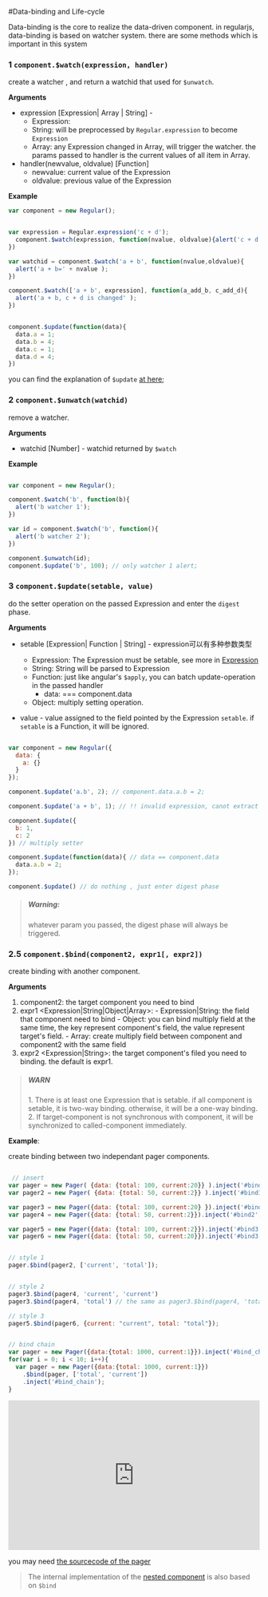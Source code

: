 #Data-binding and Life-cycle

Data-binding is the core to realize the data-driven component. in regularjs, data-binding is based on watcher system. there are some methods which is important in this system

<a name="watch"></a>
### 1 `component.$watch(expression, handler)`

create a watcher , and return a watchid that used for `$unwatch`.


__Arguments__

  * expression [Expression| Array | String] - 
    - Expression: 
    - String: will be preprocessed by `Regular.expression` to become `Expression`
    - Array: any Expression changed in Array, will trigger the watcher. the params passed to handler is the current values of all item in Array.
  * handler(newvalue, oldvalue) [Function]
    - newvalue:  current value of the Expression
    - oldvalue:  previous value of the Expression



__Example__

```javascript
var component = new Regular();


var expression = Regular.expression('c + d');
  component.$watch(expression, function(nvalue, oldvalue){alert('c + d is changed to' + nvalue );
})

var watchid = component.$watch('a + b', function(nvalue,oldvalue){
  alert('a + b=' + nvalue );
})

component.$watch(['a + b', expression], function(a_add_b, c_add_d){
  alert('a + b, c + d is changed' );
})


component.$update(function(data){
  data.a = 1;
  data.b = 4;
  data.c = 1;
  data.d = 4;
})

```


you can find the explanation of `$update` [at here](#update);



<a name="unwatch"></a>
### 2 `component.$unwatch(watchid)`

remove a watcher.

__Arguments__

  * watchid [Number] - watchid returned by `$watch`


__Example__


```javascript

var component = new Regular();

component.$watch('b', function(b){
  alert('b watcher 1');
})

var id = component.$watch('b', function(){
  alert('b watcher 2');
})

component.$unwatch(id);
component.$update('b', 100); // only watcher 1 alert;

```


<a name="update"></a>
### 3 `component.$update(setable, value)`

do the setter operation on the passed Expression and enter the `digest` phase.

__Arguments__

  * setable [Expression| Function | String] - expression可以有多种参数类型
    - Expression: The Expression must be setable, see more in [Expression](../syntax/expression.md)
    - String: String will be parsed to Expression
    - Function: just like angular's `$apply`, you can batch update-operation in the passed handler
      - data: === component.data
    - Object: multiply setting operation.

  * value - value assigned to the field pointed by the Expression `setable`. if `setable` is a Function, it will be ignored.

```javascript

var component = new Regular({
  data: {
    a: {}
  }
});

component.$update('a.b', 2); // component.data.a.b = 2;

component.$update('a + b', 1); // !! invalid expression, canot extract set function

component.$update({
  b: 1,
  c: 2
}) // multiply setter

component.$update(function(data){ // data == component.data
  data.a.b = 2;
});

component.$update() // do nothing , just enter digest phase

```

> <h5>Warning: </h5>
> whatever param you passed, the digest phase will always be triggered.

<a name="bind"></a>
### 2.5 `component.$bind(component2, expr1[, expr2])`

create binding with another component. 

__Arguments__
  1. component2<Regular>: the target component you need to bind
  2. expr1 <Expression|String|Object|Array>: 
    - Expression|String: the field that component need to bind
    - Object: you can bind multiply field at the same time, the key represent component's field, the value represent target's field.
    - Array: create multiply field between component and component2 with the same field
  3. expr2 <Expression|String>: the target component's  filed you need to binding. the default is expr1.

> <h5>WARN</h5>
> 1. There is at least one Expression that is setable. if all component is setable, it is two-way binding. otherwise, it will be a one-way binding.
> 2. If target-component is not synchronous with component, it will be synchronized to called-component immediately.


__Example__: 

create binding between two independant pager components.

```javascript

 // insert
var pager = new Pager( {data: {total: 100, current:20}} ).inject('#bind1');
var pager2 = new Pager( {data: {total: 50, current:2}} ).inject('#bind1');

var pager3 = new Pager({data: {total: 100, current:20} }).inject('#bind2');
var pager4 = new Pager({data: {total: 50, current:2}}).inject('#bind2');

var pager5 = new Pager({data: {total: 100, current:2}}).inject('#bind3');
var pager6 = new Pager({data: {total: 50, current:20}}).inject('#bind3');


// style 1
pager.$bind(pager2, ['current', 'total']);


// style 2
pager3.$bind(pager4, 'current', 'current')
pager3.$bind(pager4, 'total') // the same as pager3.$bind(pager4, 'total', 'total')

// style 3
pager5.$bind(pager6, {current: "current", total: "total"});


// bind chain
var pager = new Pager({data:{total: 1000, current:1}}).inject('#bind_chain');
for(var i = 0; i < 10; i++){
  var pager = new Pager({data:{total: 1000, current:1}})
    .$bind(pager, ['total', 'current'])
    .inject('#bind_chain');
}

```

<iframe width="100%" height="300" src="http://jsfiddle.net/leeluolee/7wgUf/embedded/result,js,html,resources" allowfullscreen="allowfullscreen" frameborder="0"></iframe>

you may need [the sourcecode of  the pager ](https://rawgit.com/regularjs/regular/master/example/pager/pager.js)

>The internal implementation of the [nested component](../advanced/component.md) is also based on `$bind`





